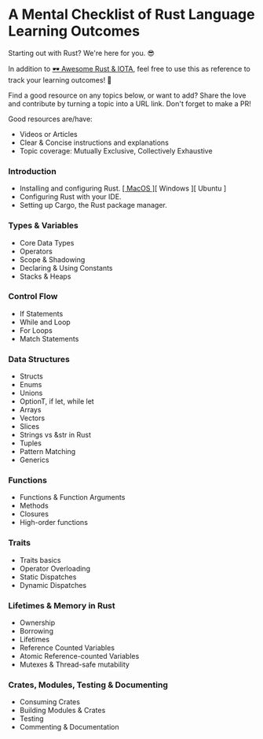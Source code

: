 # A Mental Checklist of Rust Language Learning Outcomes

Starting out with Rust? We're here for you. 😎

In addition to [ 🕶 Awesome Rust & IOTA](./awesome-rust-iota.md), feel free to use this as reference to track your learning outcomes! 🦀

Find a good resource on any topics below, or want to add? Share the love and contribute by turning a topic into a URL link. Don't forget to make a PR! 

Good resources are/have:
- Videos or Articles
- Clear & Concise instructions and explanations
- Topic coverage: Mutually Exclusive, Collectively Exhaustive

### Introduction

- Installing and configuring Rust. <a href="https://www.youtube.com/watch?v=sttBlIG9Tbo" target="_blank">[ MacOS ]</a>[ Windows ][ Ubuntu ]
- Configuring Rust with your IDE.
- Setting up Cargo, the Rust package manager.

### Types & Variables

- Core Data Types
- Operators
- Scope & Shadowing
- Declaring & Using Constants
- Stacks & Heaps

### Control Flow
- If Statements
- While and Loop
- For Loops
- Match Statements

### Data Structures
- Structs
- Enums
- Unions
- OptionT, if let, while let
- Arrays
- Vectors
- Slices
- Strings vs &str in Rust
- Tuples
- Pattern Matching
- Generics

### Functions
- Functions & Function Arguments
- Methods
- Closures
- High-order functions

### Traits
- Traits basics
- Operator Overloading
- Static Dispatches
- Dynamic Dispatches

### Lifetimes & Memory in Rust
- Ownership
- Borrowing
- Lifetimes
- Reference Counted Variables
- Atomic Reference-counted Variables
- Mutexes & Thread-safe mutability

### Crates, Modules, Testing & Documenting
- Consuming Crates
- Building Modules & Crates
- Testing
- Commenting & Documentation